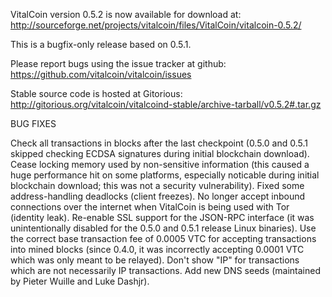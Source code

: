 VitalCoin version 0.5.2 is now available for download at:
http://sourceforge.net/projects/vitalcoin/files/VitalCoin/vitalcoin-0.5.2/

This is a bugfix-only release based on 0.5.1.

Please report bugs using the issue tracker at github:
https://github.com/vitalcoin/vitalcoin/issues

Stable source code is hosted at Gitorious:
http://gitorious.org/vitalcoin/vitalcoind-stable/archive-tarball/v0.5.2#.tar.gz

BUG FIXES

Check all transactions in blocks after the last checkpoint (0.5.0 and 0.5.1 skipped checking ECDSA signatures during initial blockchain download).
Cease locking memory used by non-sensitive information (this caused a huge performance hit on some platforms, especially noticable during initial blockchain download; this was
not a security vulnerability).
Fixed some address-handling deadlocks (client freezes).
No longer accept inbound connections over the internet when VitalCoin is being used with Tor (identity leak).
Re-enable SSL support for the JSON-RPC interface (it was unintentionally disabled for the 0.5.0 and 0.5.1 release Linux binaries).
Use the correct base transaction fee of 0.0005 VTC for accepting transactions into mined blocks (since 0.4.0, it was incorrectly accepting 0.0001 VTC which was only meant to be relayed).
Don't show "IP" for transactions which are not necessarily IP transactions.
Add new DNS seeds (maintained by Pieter Wuille and Luke Dashjr).
